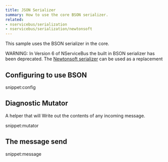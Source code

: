```yaml
---
title: JSON Serializer
summary: How to use the core BSON serializer.
related:
- nservicebus/serialization
- nservicebus/serialization/newtonsoft
---
```


This sample uses the BSON serializer in the core.

WARNING: In Version 6 of NServiceBus the built in BSON serializer has been deprecated. The [Newtonsoft serializer](/nservicebus/serialization/newtonsoft.md) can be used as a replacement
 

## Configuring to use BSON

snippet:config


## Diagnostic Mutator

A helper that will Write out the contents of any incoming message.

snippet:mutator


## The message send

snippet:message
